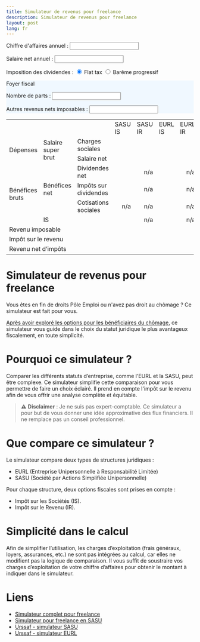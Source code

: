 ```yaml
---
title: Simulateur de revenus pour freelance
description: Simulateur de revenus pour freelance
layout: post
lang: fr
---
```

<script>
    function updateDouble() {
// 2024
// PASS 43992e brut
// 6762 brut pour valider 4T de retraite
// 8230 par foyer fiscale tax PUMa
        // Récupère la valeur de l'input

        let imposition = document.querySelector('input[name="imposition"]:checked').value;
        //console.log(selectedValue)

        let salaireNet = parseFloat(document.getElementById("numberInput").value);
        let ca = parseFloat(document.getElementById("ca").value);
        let nombreDeParts = parseFloat(document.getElementById("nombreDeParts").value);
        let autresRevenus = parseFloat(document.getElementById("autresRevenus").value);

        // Calcule le double
        let chargesSocialesSasuIS = salaireNet * 0.80;
        let chargesSocialesSasuIR = salaireNet * 0.80;
        let chargesSocialesEurlIS = salaireNet * 0.45;
        let chargesSocialesEurlIR = (ca / 1.45) * 0.45;

        let salaireSuperBrutSasuIS = salaireNet + chargesSocialesSasuIS;
        let salaireSuperBrutSasuIR = salaireNet + chargesSocialesSasuIR;
        let salaireSuperBrutEurlIS = salaireNet + chargesSocialesEurlIS;
        let salaireSuperBrutEurlIR = salaireNet + chargesSocialesEurlIR;

        let beneficeBrutSasuIS = ca - salaireSuperBrutSasuIS;
        let beneficeBrutSasuIR = ca - salaireSuperBrutSasuIR;
        let beneficeBrutEurlIS = ca - salaireSuperBrutEurlIS;
        let beneficeBrutEurlIR = ca - salaireSuperBrutEurlIR;

        let isSasuIS = beneficeBrutSasuIS < 42500 ? beneficeBrutSasuIS * 0.15 : 0.15 * 42500 + (beneficeBrutSasuIS - 42500) * 0.25;
        let isSasuIR = 0
        let isEurlIS = beneficeBrutEurlIS < 42500 ? beneficeBrutEurlIS * 0.15 : 0.15 * 42500 + (beneficeBrutEurlIS - 42500) * 0.25;
        let isEurlIR = 0

        let beneficeNetSasuIS = beneficeBrutSasuIS - isSasuIS;
        let beneficeNetSasuIR = beneficeBrutSasuIR - isSasuIR;
        let beneficeNetEurlIS = beneficeBrutEurlIS - isEurlIS;
        let beneficeNetEurlIR = beneficeBrutEurlIR - isEurlIR;

        let cotisationsSocialesSasuIS = 0
        let cotisationsSocialesSasuIR = 0
        let cotisationsSocialesEurlIS = beneficeNetEurlIS * 0.45
        let cotisationsSocialesEurlIR = 0

        let revenuImposableSasuIS = salaireNet + autresRevenus + (imposition === "flat_tax" ? 0 : beneficeNetSasuIS * 0.6)
        let revenuImposableSasuIR = ca - salaireNet * 0.54 + autresRevenus // les charges patronales sont deductibles
        let revenuImposableEurlIS = salaireNet * 0.9 + autresRevenus + (imposition === "flat_tax" ? 0 : beneficeNetSasuIS * 0.6)
        let revenuImposableEurlIR = ca - chargesSocialesEurlIR + autresRevenus // les charges sont deductibles ?

        let irSasuIS = calculImpot2(revenuImposableSasuIS, nombreDeParts)
        let irSasuIR = calculImpot2(revenuImposableSasuIR, nombreDeParts) // les charges patronales sont deductibles
        let irEurlIS = calculImpot2(revenuImposableEurlIS, nombreDeParts)
        let irEurlIR = calculImpot2(revenuImposableEurlIR, nombreDeParts)

        let flatTaxSasuIS = beneficeNetSasuIS * ((imposition == "flat_tax") ? 0.30 : 0.172)
        let flatTaxSasuIR = 0
        let flatTaxEurlIS = beneficeNetEurlIS * ((imposition == "flat_tax") ? 0.128 : 0) //beneficeNetEurlIS * 0.128
        let flatTaxEurlIR = 0

        let dividendesNetSasuIS = beneficeNetSasuIS - flatTaxSasuIS - cotisationsSocialesSasuIS
        let dividendesNetSasuIR = 0
        let dividendesNetEurlIS = beneficeNetEurlIS - flatTaxEurlIS - cotisationsSocialesEurlIS
        let dividendesNetEurlIR = 0

        let revenuNetSasuIS = salaireNet - irSasuIS[0] + dividendesNetSasuIS
        let revenuNetSasuIR = ca - chargesSocialesSasuIR - irSasuIR[0]
        let revenuNetEurlIS = salaireNet - irEurlIS[0] + dividendesNetEurlIS
        let revenuNetEurlIR = ca - chargesSocialesEurlIR - irEurlIR[0]
        // Affiche le résultat
        //document.getElementById("salaireSuperBrutSasuIS").innerText = salaireSuperBrutSasuIS;
        document.getElementById("chargesSocialesSasuIS").innerText = show(chargesSocialesSasuIS);
        document.getElementById("chargesSocialesSasuIR").innerText = show(chargesSocialesSasuIR);
        document.getElementById("chargesSocialesEurlIS").innerText = show(chargesSocialesEurlIS);
        document.getElementById("chargesSocialesEurlIR").innerText = show(chargesSocialesEurlIR);

        document.getElementById("salaireNetSasuIS").innerText = show(salaireNet);
        document.getElementById("salaireNetSasuIR").innerText = show(salaireNet);
        document.getElementById("salaireNetEurlIS").innerText = show(salaireNet);
        document.getElementById("salaireNetEurlIR").innerText = show(ca - chargesSocialesEurlIR);

        document.getElementById("isSasuIS").innerText = show(isSasuIS);
        //document.getElementById("isSasuIR").innerText = show(isSasuIR);
        document.getElementById("isEurlIS").innerText = show(isEurlIS);

        //document.getElementById("cotisationsSocialesSasuIS").innerText = show(cotisationsSocialesSasuIS);
        //document.getElementById("cotisationsSocialesSasuIR").innerText = show(cotisationsSocialesSasuIR);
        document.getElementById("cotisationsSocialesEurlIS").innerText = show(cotisationsSocialesEurlIS);

        document.getElementById("dividendesNetSasuIS").innerText = show(dividendesNetSasuIS);
        //document.getElementById("dividendesNetSasuIR").innerText = show(dividendesNetSasuIR);
        document.getElementById("dividendesNetEurlIS").innerText = show(dividendesNetEurlIS);

        document.getElementById("flatTaxSasuIS").innerText = show(flatTaxSasuIS);
        //document.getElementById("flatTaxSasuIR").innerText = show(flatTaxSasuIR);
        document.getElementById("flatTaxEurlIS").innerText = show(flatTaxEurlIS);

        document.getElementById("irSasuIS").innerText = showImpot(irSasuIS);
        document.getElementById("irSasuIR").innerText = showImpot(irSasuIR);
        document.getElementById("irEurlIS").innerText = showImpot(irEurlIS);
        document.getElementById("irEurlIR").innerText = showImpot(irEurlIR);

        document.getElementById("revenuImposableSasuIS").innerText = show(revenuImposableSasuIS);
        document.getElementById("revenuImposableSasuIR").innerText = show(revenuImposableSasuIR);
        document.getElementById("revenuImposableEurlIS").innerText = show(revenuImposableEurlIS);
        document.getElementById("revenuImposableEurlIR").innerText = show(revenuImposableEurlIR);

        document.getElementById("revenuNetSasuIS").innerText = show(revenuNetSasuIS);
        document.getElementById("revenuNetSasuIR").innerText = show(revenuNetSasuIR);
        document.getElementById("revenuNetEurlIS").innerText = show(revenuNetEurlIS);
        document.getElementById("revenuNetEurlIR").innerText = show(revenuNetEurlIR);
    }

   function showImpot(arr) {
        return isNaN(arr[0]) ? "" : Math.round(arr[0]) + " (" + (100*arr[1]).toFixed(1) + "%)"
   }
   function show(n) {
       return isNaN(n) ? "" : Math.round(n)
       } 

    function calculImpot2(salaireNet, nombreDeParts) {
        let impot = nombreDeParts * calculImpot(salaireNet / nombreDeParts)
        return [impot, impot/salaireNet]
    }

    function calculImpot(salaireNet) {
        let impot = 0;

        // Tranche 0% : de 0 à 10 777 €
        if (salaireNet <= 11294) {
            return impot;
        }

        // Tranche 11% : de 10 778 € à 27 478 €
        if (salaireNet > 11294 && salaireNet <= 28797) {
            impot += (salaireNet - 11294) * 0.11;
            return impot;
        }

        // Tranche 30% : de 27 479 € à 78 570 €
        if (salaireNet > 28797 && salaireNet <= 82341) {
            impot += (28797 - 11294) * 0.11;  // 11% sur la première tranche
            impot += (salaireNet - 28797) * 0.30;
            return impot;
        }

        // Tranche 41% : de 78 571 € à 168 994 €
        if (salaireNet > 82341 && salaireNet <= 177106) {
            impot += (28797 - 11294) * 0.11;  // 11% sur la première tranche
            impot += (82341 - 28797) * 0.30;  // 30% sur la deuxième tranche
            impot += (salaireNet - 82341) * 0.41;
            return impot;
        }

        // Tranche 45% : au-delà de 168 994 €
        if (salaireNet > 177106) {
            impot += (28797 - 11294) * 0.11;  // 11% sur la première tranche
            impot += (82341 - 28797) * 0.30;  // 30% sur la deuxième tranche
            impot += (177106 - 82341) * 0.41; // 41% sur la troisième tranche
            impot += (salaireNet - 177106) * 0.45; // 45% sur le reste
            return impot;
        }
    }
</script>

Chiffre d'affaires annuel : <input type="number" id="ca" oninput="updateDouble()" />

Salaire net annuel : <input type="number" id="numberInput" oninput="updateDouble()" />

Imposition des dividendes :
<input type="radio" id="option1" name="imposition" value="flat_tax" checked oninput="updateDouble()">
<label for="option1">Flat tax</label>
<input type="radio" id="option2" name="imposition" value="bareme" oninput="updateDouble()">
<label for="option2">Barême progressif</label>

<div style="background-color: #f0f8ff;margin-bottom: 15px;">
    <p>Foyer fiscal</p>
    <div style="margin-bottom: 15px;">
        Nombre de parts : <input type="number" id="nombreDeParts" oninput="updateDouble()" /> 
    </div>
    <div style="margin-bottom: 15px;">
        Autres revenus nets imposables : <input type="number" id="autresRevenus" oninput="updateDouble()" />
    </div>
</div>

<table border="0" cellspacing="0" cellpadding="0" class="ta1">
    <colgroup>
        <col width="121">
        <col width="131">
        <col width="135">
        <col width="99">
        <col width="99">
        <col width="99">
        <col width="99">
    </colgroup>
    <tbody>
        <tr class="ro1">
            <td colspan="3" style="text-align:left;">&nbsp;</td>
            <td style="text-align:left;">SASU IS</td>
            <td style="text-align:left;">SASU IR</td>
            <td style="text-align:left;">EURL IS</td>
            <td style="text-align:left;">EURL IR</td>
        </tr>
        <tr class="ro1">
            <td rowspan="2" style="text-align:left;">Dépenses</td>
            <td rowspan="2" style="text-align:left;">Salaire super brut</td>
            <td style="text-align:left;">Charges sociales</td>
            <td style="text-align:right;"><span id="chargesSocialesSasuIS">&nbsp;</span></td>
            <td style="text-align:right;"><span id="chargesSocialesSasuIR">&nbsp;</span></td>
            <td style="text-align:right;"><span id="chargesSocialesEurlIS">&nbsp;</span></td>
            <td style="text-align:right;"><span id="chargesSocialesEurlIR">&nbsp;</span></td>
        </tr>
        <tr class="ro1">
            <td style="text-align:left;">Salaire net</td>
            <td style="text-align:right;"><span id="salaireNetSasuIS">&nbsp;</span></td>
            <td style="text-align:right;"><span id="salaireNetSasuIR">&nbsp;</span></td>
            <td style="text-align:right;"><span id="salaireNetEurlIS">&nbsp;</span></td>
            <td style="text-align:right;"><span id="salaireNetEurlIR">&nbsp;</span></td>
        </tr>
        <tr class="ro1">
            <td rowspan="4" style="text-align:left;">Bénéfices bruts</td>
            <td rowspan="3" style="text-align:left;">Bénéfices net</td>
            <td style="text-align:left;">Dividendes net</td>
            <td style="text-align:right;"><span id="dividendesNetSasuIS">&nbsp;</span></td>
            <td style="text-align:right;"><span id="dividendesNetSasuIR">n/a</span></td>
            <td style="text-align:right;"><span id="dividendesNetEurlIS">&nbsp;</span></td>
            <td style="text-align:right;"><span id="dividendesNetEurlIR">n/a</span></td>
        </tr>
        <tr class="ro1">
            <td style="text-align:left;">Impôts sur dividendes</td>
            <td style="text-align:right;"><span id="flatTaxSasuIS">&nbsp;</span></td>
            <td style="text-align:right;"><span id="flatTaxSasuIR">n/a</span></td>
            <td style="text-align:right;"><span id="flatTaxEurlIS">&nbsp;</span></td>
            <td style="text-align:right;"><span id="flatTaxEurlIR">n/a</span></td>
        </tr>
        <tr class="ro1">
            <td style="text-align:left;">Cotisations sociales</td>
            <td style="text-align:right;"><span id="cotisationsSocialesSasuIS">n/a</span></td>
            <td style="text-align:right;"><span id="cotisationsSocialesSasuIR">n/a</span></td>
            <td style="text-align:right;"><span id="cotisationsSocialesEurlIS">&nbsp;</span></td>
            <td style="text-align:right;"><span id="cotisationsSocialesEurlIR">n/a</span></td>
        </tr>
        <tr class="ro1">
            <td colspan="2" style="text-align:left;">IS</td>
            <td style="text-align:right;"><span id="isSasuIS">&nbsp;</span></td>
            <td style="text-align:right;"><span id="isSasuIR">n/a</span></td>
            <td style="text-align:right;"><span id="isEurlIS">&nbsp;</span></td>
            <td style="text-align:right;"><span id="isEurlIR">n/a</span></td>
        </tr>
        <tr class="ro1">
            <td colspan="3" style="text-align:left;">Revenu imposable</td>
            <td style="text-align:right;"><span id="revenuImposableSasuIS">&nbsp;</span></td>
            <td style="text-align:right;"><span id="revenuImposableSasuIR">&nbsp;</span></td>
            <td style="text-align:right;"><span id="revenuImposableEurlIS">&nbsp;</span></td>
            <td style="text-align:right;"><span id="revenuImposableEurlIR">&nbsp;</span></td>
        </tr>
        <tr class="ro1">
            <td colspan="3" style="text-align:left;">Impôt sur le revenu</td>
            <td style="text-align:right;"><span id="irSasuIS">&nbsp;</span></td>
            <td style="text-align:right;"><span id="irSasuIR">&nbsp;</span></td>
            <td style="text-align:right;"><span id="irEurlIS">&nbsp;</span></td>
            <td style="text-align:right;"><span id="irEurlIR">&nbsp;</span></td>
        </tr>
        <tr class="ro1">
            <td colspan="3" style="text-align:left;">Revenu net d’impôts</td>
            <td style="text-align:right;"><span id="revenuNetSasuIS">&nbsp;</span></td>
            <td style="text-align:right;"><span id="revenuNetSasuIR">&nbsp;</span></td>
            <td style="text-align:right;"><span id="revenuNetEurlIS">&nbsp;</span></td>
            <td style="text-align:right;"><span id="revenuNetEurlIR">&nbsp;</span></td>
        </tr>
    </tbody>
</table>

# Simulateur de revenus pour freelance

Vous êtes en fin de droits Pôle Emploi ou n'avez pas droit au chômage ? Ce simulateur est fait pour vous.

[Après avoir exploré les options pour les bénéficiaires du chômage](micro-entreprise-ou-sasu.html), ce simulateur
vous guide dans le choix du statut juridique le plus avantageux fiscalement, en toute simplicité.

# Pourquoi ce simulateur ?

Comparer les différents statuts d’entreprise, comme l'EURL et la SASU, peut être complexe. 
Ce simulateur simplifie cette comparaison pour vous permettre de faire un choix éclairé. 
Il prend en compte l'impôt sur le revenu afin de vous offrir une analyse complète et équitable.

> ⚠️ **Disclaimer** : Je ne suis pas expert-comptable. 
Ce simulateur a pour but de vous donner une idée approximative des flux financiers. Il ne remplace pas un conseil professionnel.

# Que compare ce simulateur ?

Le simulateur compare deux types de structures juridiques :

- EURL (Entreprise Unipersonnelle à Responsabilité Limitée)
- SASU (Société par Actions Simplifiée Unipersonnelle)

Pour chaque structure, deux options fiscales sont prises en compte :

- Impôt sur les Sociétés (IS).
- Impôt sur le Revenu (IR).

# Simplicité dans le calcul

Afin de simplifier l’utilisation, les charges d’exploitation (frais généraux, loyers, assurances, etc.) ne sont pas intégrées au calcul, 
car elles ne modifient pas la logique de comparaison. Il vous suffit de soustraire vos charges d’exploitation de votre chiffre d’affaires pour obtenir le montant à indiquer dans le simulateur.

# Liens

- [Simulateur complet pour freelance](https://decodage-fiscal.fr/guides-simulateurs/simulateur-complet-independant-freelance)
- [Simulateur pour freelance en SASU](http://sasu.mokatech.net/)
- [Urssaf - simulateur SASU](https://mon-entreprise.urssaf.fr/simulateurs/sasu)
- [Urssaf - simulateur EURL](https://mon-entreprise.urssaf.fr/simulateurs/eurl)
